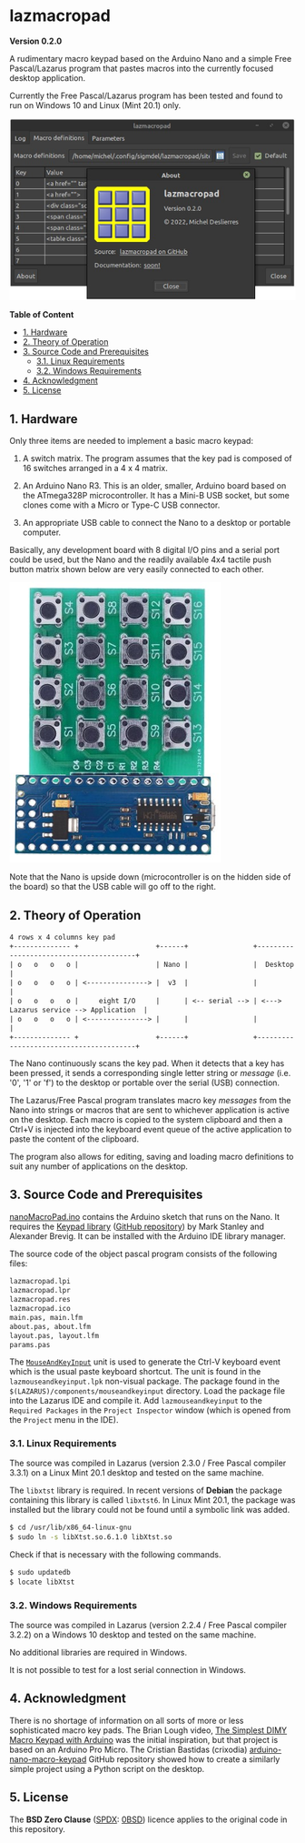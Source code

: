 # lazmacropad
**Version 0.2.0**

A rudimentary macro keypad based on the Arduino Nano and a simple Free Pascal/Lazarus program that pastes macros into the currently focused desktop application.

Currently the Free Pascal/Lazarus program has been tested and found to run on Windows 10 and Linux (Mint 20.1) only.

![screenshot](images/screenshot_0_1_0.jpg)

**Table of Content**
<!-- TOC -->

- [1. Hardware](#1-hardware)
- [2. Theory of Operation](#2-theory-of-operation)
- [3. Source Code and Prerequisites](#3-source-code-and-prerequisites)
  - [3.1. Linux Requirements](#31-linux-requirements)
  - [3.2. Windows Requirements](#32-windows-requirements)
- [4. Acknowledgment](#4-acknowledgment)
- [5. License](#5-license)

<!-- /TOC -->
## 1. Hardware

Only three items are needed to implement a basic macro keypad:

  1. A switch matrix. The program assumes that the key pad is composed of 16 switches arranged in a 4 x 4 matrix.

  2. An Arduino Nano R3. This is an older, smaller, Arduino board based on the ATmega328P microcontroller. It has a Mini-B USB socket, but some clones come with a Micro or Type-C USB connector.

  3. An appropriate USB cable to connect the Nano to a desktop or portable computer.

Basically, any development board with 8 digital I/O pins and a serial port could be used, but the Nano and the readily available 4x4 tactile push button matrix shown below are very easily connected to 
each other.

![hardware](images/macrokeypad.jpg)

Note that the Nano is upside down (microcontroller is on the hidden side of the board) so that the USB cable will go off to the right.

## 2. Theory of Operation

```
4 rows x 4 columns key pad
+-------------- +                   +------+                +----------------------------------------+
| o   o   o   o |                   | Nano |                |  Desktop                               |
| o   o   o   o | <---------------> |  v3  |                |                                        |
| o   o   o   o |     eight I/O     |      | <-- serial --> | <---> Lazarus service --> Application  | 
| o   o   o   o | <---------------> |      |                |                                        |
+-------------- +                   +------+                +----------------------------------------+
```               

The Nano continuously scans the key pad. When it detects that a key has been pressed, it sends a corresponding single letter string or *message* (i.e. '0', '1' or 'f') to the desktop or portable over the serial (USB) connection. 

The Lazarus/Free Pascal program translates macro key *messages* from the Nano into strings or macros that are sent to whichever application is active on the desktop. Each macro is copied to the system clipboard and then a Ctrl+V is injected into the keyboard event queue of the active application to paste the content of the clipboard.

The program also allows for editing, saving and loading macro definitions to suit any number of applications on the desktop.

## 3. Source Code and Prerequisites

[nanoMacroPad.ino](nanoMacroPad/nanoMacroPad.ino) contains the Arduino sketch that runs on the Nano. It requires the [Keypad library](https://playground.arduino.cc/Code/Keypad/) ([GitHub repository](https://github.com/Chris--A/Keypad)) by Mark Stanley and Alexander Brevig. It can be installed with the Arduino IDE library manager.

The source code of the object pascal program consists of the following files:

    lazmacropad.lpi
    lazmacropad.lpr
    lazmacropad.res
    lazmacropad.ico
    main.pas, main.lfm 
    about.pas, about.lfm 
    layout.pas, layout.lfm
    params.pas

The [`MouseAndKeyInput`](https://wiki.lazarus.freepascal.org/MouseAndKeyInput) unit is used to generate the Ctrl-V keyboard event which is the usual paste keyboard shortcut. The unit is found in the `lazmouseandkeyinput.lpk` non-visual package. The package found in the `$(LAZARUS)/components/mouseandkeyinput` directory. Load the package file into the Lazarus IDE and compile it. Add `lazmouseandkeyinput` to the `Required Packages` in the `Project Inspector` window (which is opened from the `Project` menu in the IDE).

### 3.1. Linux Requirements

The source was compiled in Lazarus (version 2.3.0 / Free Pascal compiler 3.3.1) on a Linux Mint 20.1 desktop and tested on the same machine. 

The `libxtst` library is required. In recent versions of **Debian** the package containing this library is called `libxtst6`. In Linux Mint 20.1, the package was installed but the library could not be found until a symbolic link was added. 

```bash
$ cd /usr/lib/x86_64-linux-gnu
$ sudo ln -s libXtst.so.6.1.0 libXtst.so
```

Check if that is necessary with the following commands.

```bash
$ sudo updatedb
$ locate libXtst
```

### 3.2. Windows Requirements

The source was compiled in Lazarus (version 2.2.4 / Free Pascal compiler 3.2.2) on a Windows 10 desktop and tested on the same machine. 

No additional libraries are required in Windows.

It is not possible to test for a lost serial connection in Windows.

## 4. Acknowledgment

There is no shortage of information on all sorts of more or less sophisticated macro key pads. 
The Brian Lough video, [The Simplest DIMY Macro Keypad with Arduino](https://www.youtube.com/watch?v=ORujXGDqG_I&ab_channel=BrianLough) was the initial inspiration, but that project is based on an Arduino Pro Micro. The Cristian Bastidas (crixodia) [arduino-nano-macro-keypad](https://github.com/crixodia/arduino-nano-macro-keypad) GitHub repository showed how to create a similarly simple project using a Python script on the desktop.


## 5. License

The **BSD Zero Clause** ([SPDX](https://spdx.dev/): [0BSD](https://spdx.org/licenses/0BSD.html)) licence applies to the original code in this repository.
